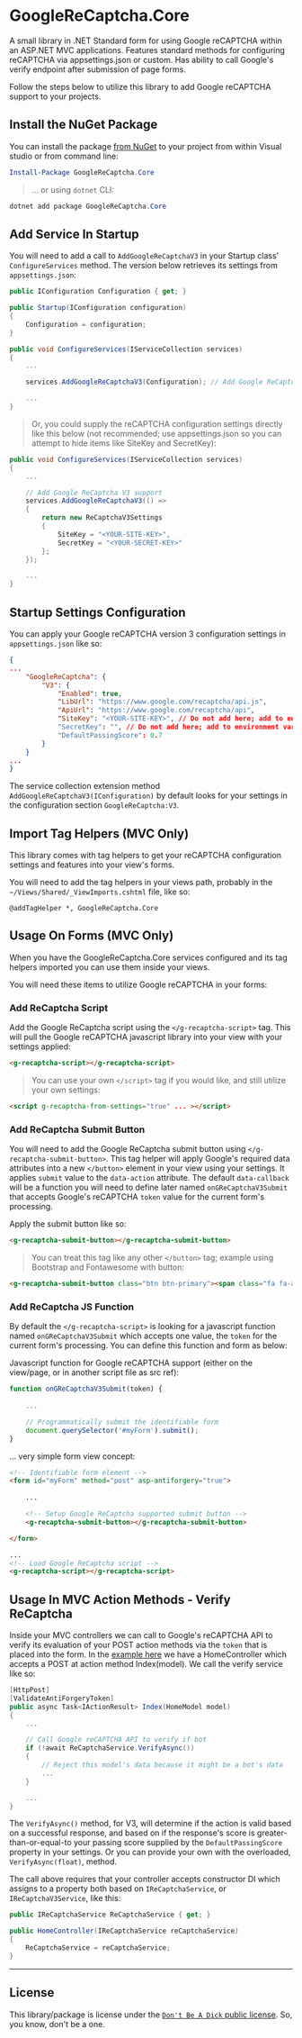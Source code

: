 # GoogleReCaptcha.Core

A small library in .NET Standard form for using Google reCAPTCHA within an ASP.NET MVC applications. Features standard methods for configuring reCAPTCHA via appsettings.json or custom. Has ability to call Google's verify endpoint after submission of page forms.

Follow the steps below to utilize this library to add Google reCAPTCHA support to your projects.

## Install the NuGet Package

You can install the package [from NuGet](https://www.nuget.org/packages/GoogleReCaptcha.Core/) to your project from within Visual studio or from command line:

```powershell
Install-Package GoogleReCaptcha.Core
```

> ... or using `dotnet` CLI:

```powershell
dotnet add package GoogleReCaptcha.Core
```

## Add Service In Startup

You will need to add a call to `AddGoogleReCaptchaV3` in your Startup class' `ConfigureServices` method. The version below retrieves its settings from `appsettings.json`:

```cs
public IConfiguration Configuration { get; }

public Startup(IConfiguration configuration)
{
    Configuration = configuration;
}

public void ConfigureServices(IServiceCollection services)
{
    ...

    services.AddGoogleReCaptchaV3(Configuration); // Add Google ReCaptcha V3 support

    ...
}
```

> Or, you could supply the reCAPTCHA configuration settings directly like this below (not recommended; use appsettings.json so you can attempt to hide items like SiteKey and SecretKey):

```cs
public void ConfigureServices(IServiceCollection services)
{
    ...

    // Add Google ReCaptcha V3 support
    services.AddGoogleReCaptchaV3(() =>
    {
        return new ReCaptchaV3Settings
        {
            SiteKey = "<YOUR-SITE-KEY>",
            SecretKey = "<YOUR-SECRET-KEY>"
        };
    });

    ...
}
```

## Startup Settings Configuration

You can apply your Google reCAPTCHA version 3 configuration settings in `appsettings.json` like so:

```json
{
...
    "GoogleReCaptcha": {
        "V3": {
            "Enabled": true,
            "LibUrl": "https://www.google.com/recaptcha/api.js",
            "ApiUrl": "https://www.google.com/recaptcha/api",
            "SiteKey": "<YOUR-SITE-KEY>", // Do not add here; add to environment var ~: GoogleReCaptcha__V3__SitetKey
            "SecretKey": "", // Do not add here; add to environment var ~: GoogleReCaptcha__V3__SecretKey
            "DefaultPassingScore": 0.7
        }
    }
...
}
```

The service collection extension method `AddGoogleReCaptchaV3(IConfiguration)` by default looks for your settings in the configuration section `GoogleReCaptcha:V3`.

## Import Tag Helpers (MVC Only)

This library comes with tag helpers to get your reCAPTCHA configuration settings and features into your view's forms.

You will need to add the tag helpers in your views path, probably in the `~/Views/Shared/_ViewImports.cshtml` file, like so:

```cshtml
@addTagHelper *, GoogleReCaptcha.Core
```

## Usage On Forms (MVC Only)

When you have the GoogleReCaptcha.Core services configured and its tag helpers imported you can use them inside your views.

You will need these items to utilize Google reCAPTCHA in your forms:

### Add ReCaptcha Script

Add the Google ReCaptcha script using the `</g-recaptcha-script>` tag. This will pull the Google reCAPTCHA javascript library into your view with your settings applied:

```html
<g-recaptcha-script></g-recaptcha-script>
```

> You can use your own `</script>` tag if you would like, and still utilize your own settings:

```html
<script g-recaptcha-from-settings="true" ... ></script>
```

### Add ReCaptcha Submit Button

You will need to add the Google ReCaptcha submit button using `</g-recaptcha-submit-button>`. This tag helper will apply Google's required data attributes into a new `</button>` element in your view using your settings. It applies `submit` value to the `data-action` attribute. The default `data-callback` will be a function you will need to define later named `onGReCaptchaV3Submit` that accepts Google's reCAPTCHA `token` value for the current form's processing.

Apply the submit button like so:

```html
<g-recaptcha-submit-button></g-recaptcha-submit-button>
```

> You can treat this tag like any other `</button>` tag; example using Bootstrap and Fontawesome with button:

```html
<g-recaptcha-submit-button class="btn btn-primary"><span class="fa fa-arrow-circle-up"></span> Submit</g-recaptcha-submit-button>
```

### Add ReCaptcha JS Function

By default the `</g-recaptcha-script>` is looking for a javascript function named `onGReCaptchaV3Submit` which accepts one value, the `token` for the current form's processing. You can define this function and form as below:

Javascript function for Google reCAPTCHA support (either on the view/page, or in another script file as src ref):

```javascript
function onGReCaptchaV3Submit(token) {
    
    ...

    // Programmatically submit the identifiable form
    document.querySelector('#myForm').submit();
}
```

... very simple form view concept:

```html
<!-- Identifiable form element -->
<form id="myForm" method="post" asp-antiforgery="true">
    
    ...

    <!-- Setup Google ReCaptcha supported submit button -->
    <g-recaptcha-submit-button></g-recaptcha-submit-button>

</form>

...
<!-- Load Google ReCaptcha script -->
<g-recaptcha-script></g-recaptcha-script>
```

## Usage In MVC Action Methods - Verify ReCaptcha

Inside your MVC controllers we can call to Google's reCAPTCHA API to verify its evaluation of your POST action methods via the `token` that is placed into the form. In the [example here](https://github.com/kef7/GoogleReCaptcha.Core/blob/ff576c554316747fa8dc6c9535d6fb7341f971f3/examples/GoogleReCaptcha.Examples.Mvc/Controllers/HomeController.cs#L25) we have a HomeController which accepts a POST at action method Index(model). We call the verify service like so:

```cs
[HttpPost]
[ValidateAntiForgeryToken]
public async Task<IActionResult> Index(HomeModel model)
{
    ...

    // Call Google reCAPTCHA API to verify if bot
    if (!await ReCaptchaService.VerifyAsync())
    {
        // Reject this model's data because it might be a bot's data
        ...
    }

    ...
}
```

The `VerifyAsync()` method, for V3, will determine if the action is valid based on a successful response, and based on if the response's score is greater-than-or-equal-to your passing score supplied by the `DefaultPassingScore` property in your settings. Or you can provide your own with the overloaded, `VerifyAsync(float)`, method.

The call above requires that your controller accepts constructor DI which assigns to a property both based on `IReCaptchaService`, or `IReCaptchaV3Service`, like this:

```cs
public IReCaptchaService ReCaptchaService { get; }

public HomeController(IReCaptchaService reCaptchaService)
{
    ReCaptchaService = reCaptchaService;
}
```

___

## License

This library/package is license under the [`Don't Be A Dick` public license](https://github.com/kef7/GoogleReCaptcha.Core/blob/main/LICENSE.txt). So, you know, don't be a one.
